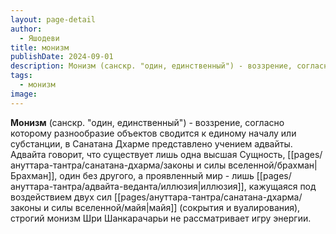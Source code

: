 ```yaml
---
layout: page-detail
author:
  - Яшодеви
title: монизм
publishDate: 2024-09-01
description: Монизм (санскр. "один, единственный") - воззрение, согласно которому разнообразие объектов сводится к единому началу или субстанции, в Санатана Дхарме представлено учением адвайты.
tags:
  - монизм
image:
---
```

**Монизм** (санскр. "один, единственный") - воззрение, согласно которому разнообразие объектов сводится к единому началу или субстанции, в Санатана Дхарме представлено учением адвайты. Адвайта говорит, что существует лишь одна высшая Сущность, [[pages/ануттара-тантра/санатана-дхарма/законы и силы вселенной/брахман|Брахман]], один без другого, а проявленный мир - лишь [[pages/ануттара-тантра/адвайта-веданта/иллюзия|иллюзия]], кажущаяся под воздействием двух сил [[pages/ануттара-тантра/санатана-дхарма/законы и силы вселенной/майя|майя]] (сокрытия и вуалирования), строгий монизм Шри Шанкарачарьи не рассматривает игру энергии.

